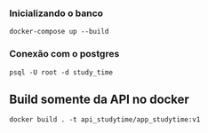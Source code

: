 ### Inicializando o banco

```shell
docker-compose up --build
```

### Conexão com o postgres

```shell
psql -U root -d study_time
```

## Build somente da API no docker

```shell
docker build . -t api_studytime/app_studytime:v1
```
